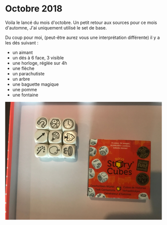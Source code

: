 # Octobre 2018

Voila le lancé du mois d'octobre. Un petit retour aux sources pour ce mois d'automne, J'ai uniquement utilisé le set de base.


Du coup pour moi, (peut-être aurez vous une interprétation différente) il y a les dés suivant :

* un aimant
* un dés à 6 face, 3 visible
* une horloge, réglée sur 4h
* une flèche
* un parachutiste
* un arbre
* une baguette magique
* une pomme
* une fontaine

![](/assets/des_octobre_2018.jpg)
